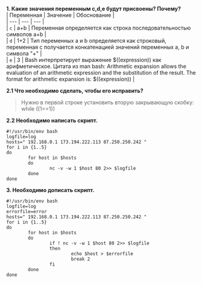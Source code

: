 **1. Какие значения переменным c,d,e будут присвоены? Почему?**  
| Переменная  | Значение | Обоснование |  
| --- | --- | --- |  
| `c` | a+b | Переменная определяется как строка последовательностью символов a+b |  
| `d` | 1+2 | Тип переменных a и b определяется как строковый, переменная c получается конкатенацией значений переменных a, b и символа "+" |  
| `e` | 3 | Bash интерпретирует выражение  $((expression)) как арифметическое. Цитата из man bash: Arithmetic expansion allows the evaluation of an arithmetic expression and the substitution of the result.  The format for arithmetic expansion is: $((expression)) |  

**2.1 Что необходимо сделать, чтобы его исправить?**  
> Нужно в первой строке установить вторую закрывающую скобку:  
> while ((1==1))  

**2.2 Необходимо написать скрипт.**  
```
#!/usr/bin/env bash
logfile=log
hosts=" 192.168.0.1 173.194.222.113 87.250.250.242 "
for i in {1..5}
do
        for host in $hosts
        do
                nc -v -w 1 $host 80 2>> $logfile
        done
done
```

**3. Необходимо дописать скрипт.**  
```
#!/usr/bin/env bash
logfile=log
errorfile=error
hosts=" 192.168.0.1 173.194.222.113 87.250.250.242 "
for i in {1..5}
do
        for host in $hosts
        do
                if ! nc -v -w 1 $host 80 2>> $logfile
                then
                        echo $host > $errorfile
                        break 2
                fi
        done
done
```
